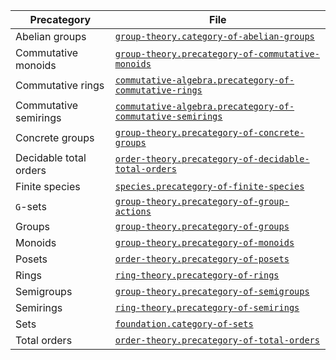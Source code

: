 | Precategory            | File                                                                                                                      |
| ---------------------- | ------------------------------------------------------------------------------------------------------------------------- |
| Abelian groups         | [`group-theory.category-of-abelian-groups`](group-theory.category-of-abelian-groups.md)                                   |
| Commutative monoids    | [`group-theory.precategory-of-commutative-monoids`](group-theory.precategory-of-commutative-monoids.md)                   |
| Commutative rings      | [`commutative-algebra.precategory-of-commutative-rings`](commutative-algebra.precategory-of-commutative-rings.md)         |
| Commutative semirings  | [`commutative-algebra.precategory-of-commutative-semirings`](commutative-algebra.precategory-of-commutative-semirings.md) |
| Concrete groups        | [`group-theory.precategory-of-concrete-groups`](group-theory.precategory-of-concrete-groups.md)                           |
| Decidable total orders | [`order-theory.precategory-of-decidable-total-orders`](order-theory.precategory-of-decidable-total-orders.md)             |
| Finite species         | [`species.precategory-of-finite-species`](species.precategory-of-finite-species.md)                                       |
| `G`-sets               | [`group-theory.precategory-of-group-actions`](group-theory.precategory-of-group-actions.md)                               |
| Groups                 | [`group-theory.precategory-of-groups`](group-theory.precategory-of-groups.md)                                             |
| Monoids                | [`group-theory.precategory-of-monoids`](group-theory.precategory-of-monoids.md)                                           |
| Posets                 | [`order-theory.precategory-of-posets`](order-theory.precategory-of-posets.md)                                             |
| Rings                  | [`ring-theory.precategory-of-rings`](ring-theory.precategory-of-rings.md)                                                 |
| Semigroups             | [`group-theory.precategory-of-semigroups`](group-theory.precategory-of-semigroups.md)                                     |
| Semirings              | [`ring-theory.precategory-of-semirings`](ring-theory.precategory-of-semirings.md)                                         |
| Sets                   | [`foundation.category-of-sets`](foundation.category-of-sets.md)                                                           |
| Total orders           | [`order-theory.precategory-of-total-orders`](order-theory.precategory-of-total-orders.md)                                 |
